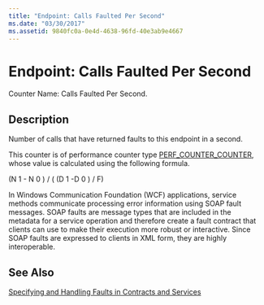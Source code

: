 ```yaml
---
title: "Endpoint: Calls Faulted Per Second"
ms.date: "03/30/2017"
ms.assetid: 9840fc0a-0e4d-4638-96fd-40e3ab9e4667
---
```

# Endpoint: Calls Faulted Per Second
Counter Name: Calls Faulted Per Second.  
  
## Description  
 Number of calls that have returned faults to this endpoint in a second.  
  
 This counter is of performance counter type [PERF_COUNTER_COUNTER](http://go.microsoft.com/fwlink/?LinkID=94649), whose value is calculated using the following formula.  
  
 (N 1 - N 0 ) / ( (D 1 -D 0 ) / F)  
  
 In Windows Communication Foundation (WCF) applications, service methods communicate processing error information using SOAP fault messages. SOAP faults are message types that are included in the metadata for a service operation and therefore create a fault contract that clients can use to make their execution more robust or interactive. Since SOAP faults are expressed to clients in XML form, they are highly interoperable.  
  
## See Also  
 [Specifying and Handling Faults in Contracts and Services](../../../../../docs/framework/wcf/specifying-and-handling-faults-in-contracts-and-services.md)
